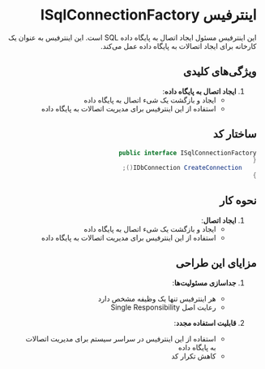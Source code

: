  <div dir="rtl">

# اینترفیس ISqlConnectionFactory

این اینترفیس مسئول ایجاد اتصال به پایگاه داده SQL است. این اینترفیس به عنوان یک کارخانه برای ایجاد اتصالات به پایگاه داده عمل می‌کند.

## ویژگی‌های کلیدی

1. **ایجاد اتصال به پایگاه داده**:
   - ایجاد و بازگشت یک شیء اتصال به پایگاه داده
   - استفاده از این اینترفیس برای مدیریت اتصالات به پایگاه داده

## ساختار کد

```csharp
public interface ISqlConnectionFactory
{
    IDbConnection CreateConnection();
}
```

## نحوه کار

1. **ایجاد اتصال**:
   - ایجاد و بازگشت یک شیء اتصال به پایگاه داده
   - استفاده از این اینترفیس برای مدیریت اتصالات به پایگاه داده

## مزایای این طراحی

1. **جداسازی مسئولیت‌ها**:
   - هر اینترفیس تنها یک وظیفه مشخص دارد
   - رعایت اصل Single Responsibility

2. **قابلیت استفاده مجدد**:
   - استفاده از این اینترفیس در سراسر سیستم برای مدیریت اتصالات به پایگاه داده
   - کاهش تکرار کد

</div>
